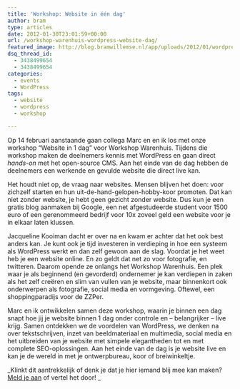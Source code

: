 ```yaml
---
title: 'Workshop: Website in één dag'
author: bram
type: articles
date: 2012-01-30T23:01:59+00:00
url: /workshop-warenhuis-wordpress-website-dag/
featured_image: http://blog.bramwillemse.nl/app/uploads/2012/01/wordpress-artwork.jpg
dsq_thread_id:
  - 3438499654
  - 3438499654
categories:
  - events
  - WordPress
tags:
  - website
  - wordpress
  - workshop

---
```

<p class="lead">
  Op 14 februari aanstaande gaan collega Marc en en ik los met onze workshop &#8220;Website in 1 dag&#8221; voor Workshop Warenhuis. Tijdens die workshop maken de deelnemers kennis met WordPress en gaan direct <em>hands-on</em> met het open-source CMS. Aan het einde van de dag hebben de deelnemers een werkende en gevulde website die direct live kan.
</p>

<!--more-->


  
Het houdt niet op, de vraag naar websites. Mensen blijven het doen: voor zichzelf starten en hun uit-de-hand-gelopen-hobby-koor promoten. Dat kan niet zonder website, je hebt geen gezicht zonder website. Dus kun je een gratis blog aanmaken bij Google, een net afgestudeerde student voor 1500 euro of een gerenommeerd bedrijf voor 10x zoveel geld een website voor je in elkaar laten klussen.

Jacqueline Kooiman dacht er over na en kwam er achter dat het ook best anders kan. Je kunt ook je tijd investeren in verdieping in hoe een systeem als WordPress werkt en dan zelf gewoon aan de slag. Voordat je het weet heb je een website online. En zo geldt dat net zo voor fotografie, en twitteren. Daarom opende ze onlangs het Workshop Warenhuis. Een plek waar je als beginnend (en gevorderd) ondernemer je kan verdiepen in zaken als het zelf creëren en slim van vullen van je website, maar binnenkort ook onderwerpen als fotografie, social media en vormgeving. Oftewel, een shoppingparadijs voor de ZZPer.

Marc en ik ontwikkelen samen deze workshop, waarin je binnen een dag snapt hoe jij je website binnen 1 dag onder controle en &#8211; belangrijker &#8211; live krijg. Samen ontdekken we de voordelen van WordPress, we denken na over tekstschrijven, inzet van beeldmateriaal en multimedia, social media en het uitbreiden van je website met simpele elegantheden tot en met complete SEO-oplossingen. Aan het einde van de dag is je website live en kan je de wereld in met je ontwerpbureau, koor of breiwinkeltje.

_Klinkt dit aantrekkelijk of denk je dat je hier iemand blij mee kan maken? <a title="Meld je aan voor de &quot;Website in 1 dag&quot;-workshop" href="http://www.workshopwarenhuis.nl/workshops/website-1-dag/" target="_blank">Meld je aan</a> of vertel het door! _